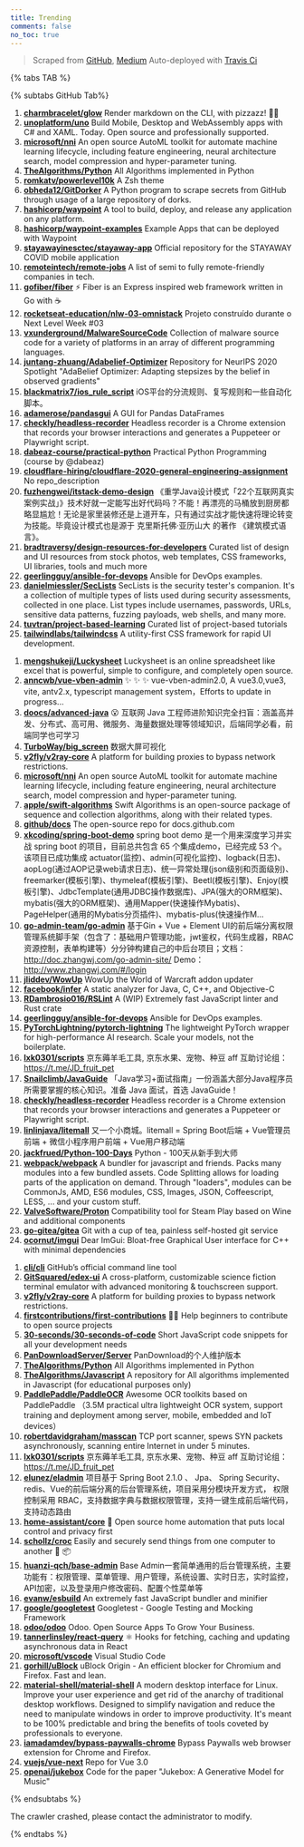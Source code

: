 ```yaml
---
title: Trending
comments: false
no_toc: true
---
```


> Scraped from [GitHub](https://github.com/trending), [Medium](https://medium.com/topic/popular)
Auto-deployed with [Travis Ci](https://travis-ci.org/)

{% tabs TAB %}
<!-- tab GitHub -->
{% subtabs GitHub Tab%}
<!-- tab Daily -->
1. [**charmbracelet/glow**](https://github.com/charmbracelet/glow)
Render markdown on the CLI, with pizzazz! 💅🏻
2. [**unoplatform/uno**](https://github.com/unoplatform/uno)
Build Mobile, Desktop and WebAssembly apps with C# and XAML. Today. Open source and professionally supported.
3. [**microsoft/nni**](https://github.com/microsoft/nni)
An open source AutoML toolkit for automate machine learning lifecycle, including feature engineering, neural architecture search, model compression and hyper-parameter tuning.
4. [**TheAlgorithms/Python**](https://github.com/TheAlgorithms/Python)
All Algorithms implemented in Python
5. [**romkatv/powerlevel10k**](https://github.com/romkatv/powerlevel10k)
A Zsh theme
6. [**obheda12/GitDorker**](https://github.com/obheda12/GitDorker)
A Python program to scrape secrets from GitHub through usage of a large repository of dorks.
7. [**hashicorp/waypoint**](https://github.com/hashicorp/waypoint)
A tool to build, deploy, and release any application on any platform.
8. [**hashicorp/waypoint-examples**](https://github.com/hashicorp/waypoint-examples)
Example Apps that can be deployed with Waypoint
9. [**stayawayinesctec/stayaway-app**](https://github.com/stayawayinesctec/stayaway-app)
Official repository for the STAYAWAY COVID mobile application
10. [**remoteintech/remote-jobs**](https://github.com/remoteintech/remote-jobs)
A list of semi to fully remote-friendly companies in tech.
11. [**gofiber/fiber**](https://github.com/gofiber/fiber)
⚡️ Fiber is an Express inspired web framework written in Go with ☕️
12. [**rocketseat-education/nlw-03-omnistack**](https://github.com/rocketseat-education/nlw-03-omnistack)
Projeto construído durante o Next Level Week #03
13. [**vxunderground/MalwareSourceCode**](https://github.com/vxunderground/MalwareSourceCode)
Collection of malware source code for a variety of platforms in an array of different programming languages.
14. [**juntang-zhuang/Adabelief-Optimizer**](https://github.com/juntang-zhuang/Adabelief-Optimizer)
Repository for NeurIPS 2020 Spotlight "AdaBelief Optimizer: Adapting stepsizes by the belief in observed gradients"
15. [**blackmatrix7/ios_rule_script**](https://github.com/blackmatrix7/ios_rule_script)
iOS平台的分流规则、复写规则和一些自动化脚本。
16. [**adamerose/pandasgui**](https://github.com/adamerose/pandasgui)
A GUI for Pandas DataFrames
17. [**checkly/headless-recorder**](https://github.com/checkly/headless-recorder)
Headless recorder is a Chrome extension that records your browser interactions and generates a Puppeteer or Playwright script.
18. [**dabeaz-course/practical-python**](https://github.com/dabeaz-course/practical-python)
Practical Python Programming (course by @dabeaz)
19. [**cloudflare-hiring/cloudflare-2020-general-engineering-assignment**](https://github.com/cloudflare-hiring/cloudflare-2020-general-engineering-assignment)
No repo_description
20. [**fuzhengwei/itstack-demo-design**](https://github.com/fuzhengwei/itstack-demo-design)
《重学Java设计模式「22个互联网真实案例实战」》技术好就一定能写出好代码吗？不能！再漂亮的马桶放到厨房都略显尴尬！无论是家里装修还是上道开车，只有通过实战才能快速将理论转变为技能。毕竟设计模式也是源于 克里斯托佛·亚历山大 的著作 《建筑模式语言》。
21. [**bradtraversy/design-resources-for-developers**](https://github.com/bradtraversy/design-resources-for-developers)
Curated list of design and UI resources from stock photos, web templates, CSS frameworks, UI libraries, tools and much more
22. [**geerlingguy/ansible-for-devops**](https://github.com/geerlingguy/ansible-for-devops)
Ansible for DevOps examples.
23. [**danielmiessler/SecLists**](https://github.com/danielmiessler/SecLists)
SecLists is the security tester's companion. It's a collection of multiple types of lists used during security assessments, collected in one place. List types include usernames, passwords, URLs, sensitive data patterns, fuzzing payloads, web shells, and many more.
24. [**tuvtran/project-based-learning**](https://github.com/tuvtran/project-based-learning)
Curated list of project-based tutorials
25. [**tailwindlabs/tailwindcss**](https://github.com/tailwindlabs/tailwindcss)
A utility-first CSS framework for rapid UI development.
<!-- endtab -->
<!-- tab Weekly -->
1. [**mengshukeji/Luckysheet**](https://github.com/mengshukeji/Luckysheet)
Luckysheet is an online spreadsheet like excel that is powerful, simple to configure, and completely open source.
2. [**anncwb/vue-vben-admin**](https://github.com/anncwb/vue-vben-admin)
✨ ✨ ✨ vue-vben-admin2.0, A vue3.0,vue3, vite, antv2.x, typescript management system，Efforts to update in progress...
3. [**doocs/advanced-java**](https://github.com/doocs/advanced-java)
😮 互联网 Java 工程师进阶知识完全扫盲：涵盖高并发、分布式、高可用、微服务、海量数据处理等领域知识，后端同学必看，前端同学也可学习
4. [**TurboWay/big_screen**](https://github.com/TurboWay/big_screen)
数据大屏可视化
5. [**v2fly/v2ray-core**](https://github.com/v2fly/v2ray-core)
A platform for building proxies to bypass network restrictions.
6. [**microsoft/nni**](https://github.com/microsoft/nni)
An open source AutoML toolkit for automate machine learning lifecycle, including feature engineering, neural architecture search, model compression and hyper-parameter tuning.
7. [**apple/swift-algorithms**](https://github.com/apple/swift-algorithms)
Swift Algorithms is an open-source package of sequence and collection algorithms, along with their related types.
8. [**github/docs**](https://github.com/github/docs)
The open-source repo for docs.github.com
9. [**xkcoding/spring-boot-demo**](https://github.com/xkcoding/spring-boot-demo)
spring boot demo 是一个用来深度学习并实战 spring boot 的项目，目前总共包含 65 个集成demo，已经完成 53 个。 该项目已成功集成 actuator(监控)、admin(可视化监控)、logback(日志)、aopLog(通过AOP记录web请求日志)、统一异常处理(json级别和页面级别)、freemarker(模板引擎)、thymeleaf(模板引擎)、Beetl(模板引擎)、Enjoy(模板引擎)、JdbcTemplate(通用JDBC操作数据库)、JPA(强大的ORM框架)、mybatis(强大的ORM框架)、通用Mapper(快速操作Mybatis)、PageHelper(通用的Mybatis分页插件)、mybatis-plus(快速操作M…
10. [**go-admin-team/go-admin**](https://github.com/go-admin-team/go-admin)
基于Gin + Vue + Element UI的前后端分离权限管理系统脚手架（包含了：基础用户管理功能，jwt鉴权，代码生成器，RBAC资源控制，表单构建等）分分钟构建自己的中后台项目；文档：http://doc.zhangwj.com/go-admin-site/ Demo： http://www.zhangwj.com/#/login
11. [**jliddev/WowUp**](https://github.com/jliddev/WowUp)
WowUp the World of Warcraft addon updater
12. [**facebook/infer**](https://github.com/facebook/infer)
A static analyzer for Java, C, C++, and Objective-C
13. [**RDambrosio016/RSLint**](https://github.com/RDambrosio016/RSLint)
A (WIP) Extremely fast JavaScript linter and Rust crate
14. [**geerlingguy/ansible-for-devops**](https://github.com/geerlingguy/ansible-for-devops)
Ansible for DevOps examples.
15. [**PyTorchLightning/pytorch-lightning**](https://github.com/PyTorchLightning/pytorch-lightning)
The lightweight PyTorch wrapper for high-performance AI research. Scale your models, not the boilerplate.
16. [**lxk0301/scripts**](https://github.com/lxk0301/scripts)
京东薅羊毛工具, 京东水果、宠物、种豆 aff 互助讨论组：https://t.me/JD_fruit_pet
17. [**Snailclimb/JavaGuide**](https://github.com/Snailclimb/JavaGuide)
「Java学习+面试指南」一份涵盖大部分Java程序员所需要掌握的核心知识。准备 Java 面试，首选 JavaGuide！
18. [**checkly/headless-recorder**](https://github.com/checkly/headless-recorder)
Headless recorder is a Chrome extension that records your browser interactions and generates a Puppeteer or Playwright script.
19. [**linlinjava/litemall**](https://github.com/linlinjava/litemall)
又一个小商城。litemall = Spring Boot后端 + Vue管理员前端 + 微信小程序用户前端 + Vue用户移动端
20. [**jackfrued/Python-100-Days**](https://github.com/jackfrued/Python-100-Days)
Python - 100天从新手到大师
21. [**webpack/webpack**](https://github.com/webpack/webpack)
A bundler for javascript and friends. Packs many modules into a few bundled assets. Code Splitting allows for loading parts of the application on demand. Through "loaders", modules can be CommonJs, AMD, ES6 modules, CSS, Images, JSON, Coffeescript, LESS, ... and your custom stuff.
22. [**ValveSoftware/Proton**](https://github.com/ValveSoftware/Proton)
Compatibility tool for Steam Play based on Wine and additional components
23. [**go-gitea/gitea**](https://github.com/go-gitea/gitea)
Git with a cup of tea, painless self-hosted git service
24. [**ocornut/imgui**](https://github.com/ocornut/imgui)
Dear ImGui: Bloat-free Graphical User interface for C++ with minimal dependencies
<!-- endtab -->
<!-- tab Monthly -->
1. [**cli/cli**](https://github.com/cli/cli)
GitHub’s official command line tool
2. [**GitSquared/edex-ui**](https://github.com/GitSquared/edex-ui)
A cross-platform, customizable science fiction terminal emulator with advanced monitoring & touchscreen support.
3. [**v2fly/v2ray-core**](https://github.com/v2fly/v2ray-core)
A platform for building proxies to bypass network restrictions.
4. [**firstcontributions/first-contributions**](https://github.com/firstcontributions/first-contributions)
🚀✨ Help beginners to contribute to open source projects
5. [**30-seconds/30-seconds-of-code**](https://github.com/30-seconds/30-seconds-of-code)
Short JavaScript code snippets for all your development needs
6. [**PanDownloadServer/Server**](https://github.com/PanDownloadServer/Server)
PanDownload的个人维护版本
7. [**TheAlgorithms/Python**](https://github.com/TheAlgorithms/Python)
All Algorithms implemented in Python
8. [**TheAlgorithms/Javascript**](https://github.com/TheAlgorithms/Javascript)
A repository for All algorithms implemented in Javascript (for educational purposes only)
9. [**PaddlePaddle/PaddleOCR**](https://github.com/PaddlePaddle/PaddleOCR)
Awesome OCR toolkits based on PaddlePaddle （3.5M practical ultra lightweight OCR system, support training and deployment among server, mobile, embedded and IoT devices）
10. [**robertdavidgraham/masscan**](https://github.com/robertdavidgraham/masscan)
TCP port scanner, spews SYN packets asynchronously, scanning entire Internet in under 5 minutes.
11. [**lxk0301/scripts**](https://github.com/lxk0301/scripts)
京东薅羊毛工具, 京东水果、宠物、种豆 aff 互助讨论组：https://t.me/JD_fruit_pet
12. [**elunez/eladmin**](https://github.com/elunez/eladmin)
项目基于 Spring Boot 2.1.0 、 Jpa、 Spring Security、redis、Vue的前后端分离的后台管理系统，项目采用分模块开发方式， 权限控制采用 RBAC，支持数据字典与数据权限管理，支持一键生成前后端代码，支持动态路由
13. [**home-assistant/core**](https://github.com/home-assistant/core)
🏡 Open source home automation that puts local control and privacy first
14. [**schollz/croc**](https://github.com/schollz/croc)
Easily and securely send things from one computer to another 🐊 📦
15. [**huanzi-qch/base-admin**](https://github.com/huanzi-qch/base-admin)
Base Admin一套简单通用的后台管理系统，主要功能有：权限管理、菜单管理、用户管理，系统设置、实时日志，实时监控，API加密，以及登录用户修改密码、配置个性菜单等
16. [**evanw/esbuild**](https://github.com/evanw/esbuild)
An extremely fast JavaScript bundler and minifier
17. [**google/googletest**](https://github.com/google/googletest)
Googletest - Google Testing and Mocking Framework
18. [**odoo/odoo**](https://github.com/odoo/odoo)
Odoo. Open Source Apps To Grow Your Business.
19. [**tannerlinsley/react-query**](https://github.com/tannerlinsley/react-query)
⚛️ Hooks for fetching, caching and updating asynchronous data in React
20. [**microsoft/vscode**](https://github.com/microsoft/vscode)
Visual Studio Code
21. [**gorhill/uBlock**](https://github.com/gorhill/uBlock)
uBlock Origin - An efficient blocker for Chromium and Firefox. Fast and lean.
22. [**material-shell/material-shell**](https://github.com/material-shell/material-shell)
A modern desktop interface for Linux. Improve your user experience and get rid of the anarchy of traditional desktop workflows. Designed to simplify navigation and reduce the need to manipulate windows in order to improve productivity. It's meant to be 100% predictable and bring the benefits of tools coveted by professionals to everyone.
23. [**iamadamdev/bypass-paywalls-chrome**](https://github.com/iamadamdev/bypass-paywalls-chrome)
Bypass Paywalls web browser extension for Chrome and Firefox.
24. [**vuejs/vue-next**](https://github.com/vuejs/vue-next)
Repo for Vue 3.0
25. [**openai/jukebox**](https://github.com/openai/jukebox)
Code for the paper "Jukebox: A Generative Model for Music"
<!-- endtab -->
{% endsubtabs %}
<!-- endtab -->
<!-- tab Medium -->
The crawler crashed, please contact the administrator to modify.
<!-- endtab -->
{% endtabs %}
